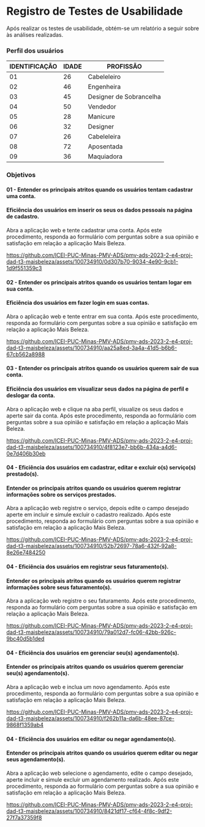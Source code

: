 # Registro de Testes de Usabilidade

Após realizar os testes de usabilidade, obtém-se um relatório a seguir sobre às análises realizadas. 

<h3>Perfil dos usuários</h3>

|IDENTIFICAÇÃO | IDADE |PROFISSÃO                     |
|--------------|-------|-------------------------------|
| 01 |  26   |    Cabeleleiro           |
| 02 | 46 |  Engenheira |   
| 03 |  45 | Designer de Sobrancelha   |
| 04 | 50  |  Vendedor    |
| 05| 28 | Manicure |
| 06 | 32  | Designer |
| 07 | 26 | Cabeleleira|
| 08 | 72 |Aposentada |
| 09 | 36 | Maquiadora |

<h3>Objetivos</h3>

<h4> 01 - Entender os principais atritos quando os usuários tentam cadastrar uma conta.</h4>

<h4> Eficiência dos usuários em inserir os seus os dados pessoais na página de cadastro.</h4>

Abra a aplicação web e tente cadastrar uma conta. Após este procedimento, responda ao formulário com perguntas sobre a sua opinião e satisfação em relação a aplicação Mais Beleza.

https://github.com/ICEI-PUC-Minas-PMV-ADS/pmv-ads-2023-2-e4-proj-dad-t3-maisbeleza/assets/100734910/0d307b70-9034-4e90-9cb1-1d9f551359c3

<h4> 02 - Entender os principais atritos quando os usuários tentam logar em sua conta.</h4>
<h4>Eficiência dos usuários em fazer login em suas contas.</h4>

Abra o aplicação web e tente entrar em sua conta. Após este procedimento, responda ao formulário com perguntas sobre a sua opinião e satisfação em relação a aplicação Mais Beleza.

https://github.com/ICEI-PUC-Minas-PMV-ADS/pmv-ads-2023-2-e4-proj-dad-t3-maisbeleza/assets/100734910/aa25a8ed-3a4a-41d5-b6b6-67cb562a8988

<h4> 03 - Entender os principais atritos quando os usuários querem sair de sua conta.</h4>
<h4> Eficiência dos usuários em visualizar seus dados na página de perfil e deslogar da conta.</h4>

Abra o aplicação web e clique na aba perfil, visualize os seus dados e aperte sair da conta. Após este procedimento, responda ao formulário com perguntas sobre a sua opinião e satisfação em relação a aplicação Mais Beleza.

https://github.com/ICEI-PUC-Minas-PMV-ADS/pmv-ads-2023-2-e4-proj-dad-t3-maisbeleza/assets/100734910/4f8123e7-bb6b-434a-a4d6-0e7d406b30eb

<h4> 04 - Eficiência dos usuários em cadastrar, editar e excluir o(s) serviço(s) prestado(s).</h4> 	
<h4> Entender os principais atritos quando os usuários querem registrar informações sobre os serviços prestados.</h4>

Abra a aplicação web registre o serviço, depois edite o campo desejado aperte em incluir e simule excluir o cadastro realizado. Após este procedimento, responda ao formulário com perguntas sobre a sua opinião e satisfação em relação a aplicação Mais Beleza.

https://github.com/ICEI-PUC-Minas-PMV-ADS/pmv-ads-2023-2-e4-proj-dad-t3-maisbeleza/assets/100734910/52b72697-78a6-432f-92a8-8e26e7484250

<h4> 04 - Eficiência dos usuários em registrar seus faturamento(s).</h4> 	
<h4> Entender os principais atritos quando os usuários querem registrar informações sobre seus faturamento(s).</h4>

Abra a aplicação web registre o seu faturamento. Após este procedimento, responda ao formulário com perguntas sobre a sua opinião e satisfação em relação a aplicação Mais Beleza.

https://github.com/ICEI-PUC-Minas-PMV-ADS/pmv-ads-2023-2-e4-proj-dad-t3-maisbeleza/assets/100734910/79a012d7-fc06-42bb-926c-9bc40d5b1ded

<h4> 04 - Eficiência dos usuários em gerenciar seu(s) agendamento(s).</h4> 	
<h4> Entender os principais atritos quando os usuários querem gerenciar seu(s) agendamento(s).</h4>

Abra a aplicação web e inclua um novo agendamento. Após este procedimento, responda ao formulário com perguntas sobre a sua opinião e satisfação em relação a aplicação Mais Beleza.

https://github.com/ICEI-PUC-Minas-PMV-ADS/pmv-ads-2023-2-e4-proj-dad-t3-maisbeleza/assets/100734910/f262b11a-da6b-48ee-87ce-9868f1359ab4

<h4> 04 - Eficiência dos usuários em editar ou negar agendamento(s).</h4> 	
<h4> Entender os principais atritos quando os usuários querem editar ou negar seus agendamento(s).</h4>

Abra a aplicação web selecione o agendamento, edite o campo desejado, aperte incluir e simule excluir um agendamento realizado. Após este procedimento, responda ao formulário com perguntas sobre a sua opinião e satisfação em relação a aplicação Mais Beleza.


https://github.com/ICEI-PUC-Minas-PMV-ADS/pmv-ads-2023-2-e4-proj-dad-t3-maisbeleza/assets/100734910/8421df17-cf64-4f8c-9df2-27f7a37359f8
















